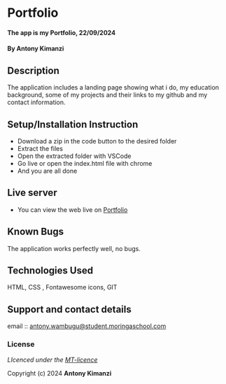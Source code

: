 # Portfolio
#### The app is my Portfolio, 22/09/2024
#### **By Antony Kimanzi**
## Description
The application includes a  landing page showing what i do, my education background, some of my projects and their links to my github  and my contact information.

## Setup/Installation Instruction
* Download a zip in the code button to the desired folder
* Extract the files
* Open the extracted folder with VSCode
* Go live or open the index.html file with chrome
* And you are all done

## Live server
* You can view the web live on [Portfolio](https://antony-kimanzi.github.io/portfolio-challenge/)

## Known Bugs
The application works perfectly well, no bugs.

## Technologies Used
HTML, CSS , Fontawesome icons, GIT

## Support and contact details
email :: antony.wambugu@student.moringaschool.com

### License
*LIcenced under the [MT-licence](https://github.com/antony-kimanzi/portfolio-challenge/blob/main/LICENSE.md)*

Copyright (c) 2024 **Antony Kimanzi**
